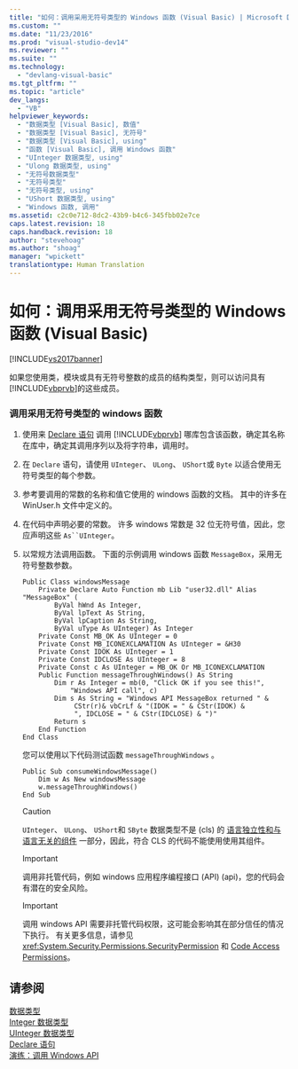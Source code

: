 ```yaml
---
title: "如何：调用采用无符号类型的 Windows 函数 (Visual Basic) | Microsoft Docs"
ms.custom: ""
ms.date: "11/23/2016"
ms.prod: "visual-studio-dev14"
ms.reviewer: ""
ms.suite: ""
ms.technology: 
  - "devlang-visual-basic"
ms.tgt_pltfrm: ""
ms.topic: "article"
dev_langs: 
  - "VB"
helpviewer_keywords: 
  - "数据类型 [Visual Basic], 数值"
  - "数据类型 [Visual Basic], 无符号"
  - "数据类型 [Visual Basic], using"
  - "函数 [Visual Basic], 调用 Windows 函数"
  - "UInteger 数据类型, using"
  - "Ulong 数据类型, using"
  - "无符号数据类型"
  - "无符号类型"
  - "无符号类型, using"
  - "UShort 数据类型, using"
  - "Windows 函数, 调用"
ms.assetid: c2c0e712-8dc2-43b9-b4c6-345fbb02e7ce
caps.latest.revision: 18
caps.handback.revision: 18
author: "stevehoag"
ms.author: "shoag"
manager: "wpickett"
translationtype: Human Translation
---
```

# 如何：调用采用无符号类型的 Windows 函数 (Visual Basic)
[!INCLUDE[vs2017banner](../../../csharp/includes/vs2017banner.md)]

如果您使用类，模块或具有无符号整数的成员的结构类型，则可以访问具有 [!INCLUDE[vbprvb](../../../csharp/programming-guide/concepts/linq/includes/vbprvb_md.md)]的这些成员。  
  
### 调用采用无符号类型的 windows 函数  
  
1.  使用来 [Declare 语句](../../../visual-basic/language-reference/statements/declare-statement.md) 调用 [!INCLUDE[vbprvb](../../../csharp/programming-guide/concepts/linq/includes/vbprvb_md.md)] 哪库包含该函数，确定其名称在库中，确定其调用序列以及将字符串，调用时。  
  
2.  在 `Declare` 语句，请使用 `UInteger`、 `ULong`、 `UShort`或 `Byte` 以适合使用无符号类型的每个参数。  
  
3.  参考要调用的常数的名称和值它使用的 windows 函数的文档。  其中的许多在 WinUser.h 文件中定义的。  
  
4.  在代码中声明必要的常数。  许多 windows 常数是 32 位无符号值，因此，您应声明这些 `As``UInteger`。  
  
5.  以常规方法调用函数。  下面的示例调用 windows 函数 `MessageBox`，采用无符号整数参数。  
  
    ```  
    Public Class windowsMessage  
        Private Declare Auto Function mb Lib "user32.dll" Alias "MessageBox" (  
            ByVal hWnd As Integer,   
            ByVal lpText As String,   
            ByVal lpCaption As String,   
            ByVal uType As UInteger) As Integer  
        Private Const MB_OK As UInteger = 0  
        Private Const MB_ICONEXCLAMATION As UInteger = &H30  
        Private Const IDOK As UInteger = 1  
        Private Const IDCLOSE As UInteger = 8  
        Private Const c As UInteger = MB_OK Or MB_ICONEXCLAMATION  
        Public Function messageThroughWindows() As String  
            Dim r As Integer = mb(0, "Click OK if you see this!",   
                "Windows API call", c)  
            Dim s As String = "Windows API MessageBox returned " &  
                 CStr(r)& vbCrLf & "(IDOK = " & CStr(IDOK) &  
                 ", IDCLOSE = " & CStr(IDCLOSE) & ")"  
            Return s  
        End Function  
    End Class  
    ```  
  
     您可以使用以下代码测试函数 `messageThroughWindows` 。  
  
    ```  
    Public Sub consumeWindowsMessage()  
        Dim w As New windowsMessage  
        w.messageThroughWindows()  
    End Sub  
    ```  
  
    > [!CAUTION]
    >  `UInteger`、 `ULong`、 `UShort`和 `SByte` 数据类型不是 \(cls\) 的 [语言独立性和与语言无关的组件](../Topic/Language%20Independence%20and%20Language-Independent%20Components.md) 一部分，因此，符合 CLS 的代码不能使用使用其组件。  
  
    > [!IMPORTANT]
    >  调用非托管代码，例如 windows 应用程序编程接口 \(API\) \(api\)，您的代码会有潜在的安全风险。  
  
    > [!IMPORTANT]
    >  调用 windows API 需要非托管代码权限，这可能会影响其在部分信任的情况下执行。  有关更多信息，请参见 <xref:System.Security.Permissions.SecurityPermission> 和 [Code Access Permissions](http://msdn.microsoft.com/zh-cn/e5ae402f-6dda-4732-bbe8-77296630f675)。  
  
## 请参阅  
 [数据类型](../../../visual-basic/language-reference/data-types/data-type-summary.md)   
 [Integer 数据类型](../../../visual-basic/language-reference/data-types/integer-data-type.md)   
 [UInteger 数据类型](../../../visual-basic/language-reference/data-types/uinteger-data-type.md)   
 [Declare 语句](../../../visual-basic/language-reference/statements/declare-statement.md)   
 [演练：调用 Windows API](../../../visual-basic/programming-guide/com-interop/walkthrough-calling-windows-apis.md)